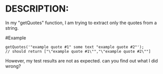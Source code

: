 # DESCRIPTION:

In my "getQuotes" function, I am trying to extract only the quotes from a string.

#Example

```
getQuotes('"example quote #1" some text "example quote #2"');
// should return ["\"example quote #1\"","\"example quote #2\""]
```

However, my test results are not as expected. can you find out what I did wrong?
